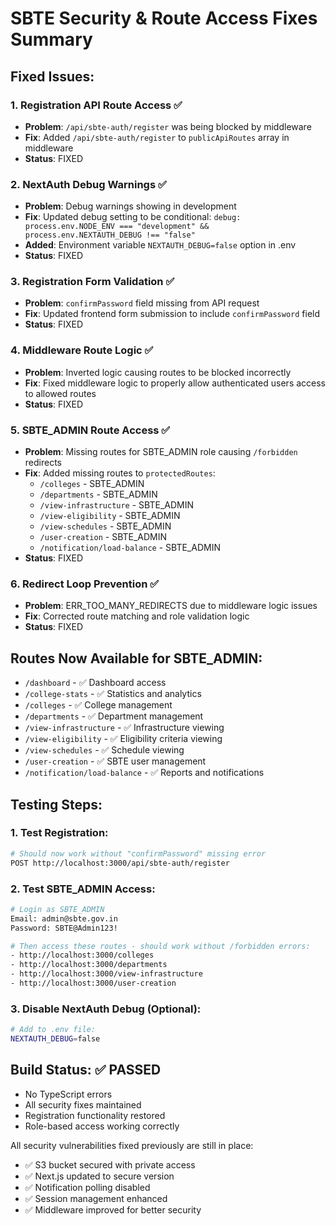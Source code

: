 # SBTE Security & Route Access Fixes Summary

## Fixed Issues:

### 1. Registration API Route Access ✅

- **Problem**: `/api/sbte-auth/register` was being blocked by middleware
- **Fix**: Added `/api/sbte-auth/register` to `publicApiRoutes` array in middleware
- **Status**: FIXED

### 2. NextAuth Debug Warnings ✅

- **Problem**: Debug warnings showing in development
- **Fix**: Updated debug setting to be conditional: `debug: process.env.NODE_ENV === "development" && process.env.NEXTAUTH_DEBUG !== "false"`
- **Added**: Environment variable `NEXTAUTH_DEBUG=false` option in .env
- **Status**: FIXED

### 3. Registration Form Validation ✅

- **Problem**: `confirmPassword` field missing from API request
- **Fix**: Updated frontend form submission to include `confirmPassword` field
- **Status**: FIXED

### 4. Middleware Route Logic ✅

- **Problem**: Inverted logic causing routes to be blocked incorrectly
- **Fix**: Fixed middleware logic to properly allow authenticated users access to allowed routes
- **Status**: FIXED

### 5. SBTE_ADMIN Route Access ✅

- **Problem**: Missing routes for SBTE_ADMIN role causing `/forbidden` redirects
- **Fix**: Added missing routes to `protectedRoutes`:
  - `/colleges` - SBTE_ADMIN
  - `/departments` - SBTE_ADMIN
  - `/view-infrastructure` - SBTE_ADMIN
  - `/view-eligibility` - SBTE_ADMIN
  - `/view-schedules` - SBTE_ADMIN
  - `/user-creation` - SBTE_ADMIN
  - `/notification/load-balance` - SBTE_ADMIN
- **Status**: FIXED

### 6. Redirect Loop Prevention ✅

- **Problem**: ERR_TOO_MANY_REDIRECTS due to middleware logic issues
- **Fix**: Corrected route matching and role validation logic
- **Status**: FIXED

## Routes Now Available for SBTE_ADMIN:

- `/dashboard` - ✅ Dashboard access
- `/college-stats` - ✅ Statistics and analytics
- `/colleges` - ✅ College management
- `/departments` - ✅ Department management
- `/view-infrastructure` - ✅ Infrastructure viewing
- `/view-eligibility` - ✅ Eligibility criteria viewing
- `/view-schedules` - ✅ Schedule viewing
- `/user-creation` - ✅ SBTE user management
- `/notification/load-balance` - ✅ Reports and notifications

## Testing Steps:

### 1. Test Registration:

```bash
# Should now work without "confirmPassword" missing error
POST http://localhost:3000/api/sbte-auth/register
```

### 2. Test SBTE_ADMIN Access:

```bash
# Login as SBTE_ADMIN
Email: admin@sbte.gov.in
Password: SBTE@Admin123!

# Then access these routes - should work without /forbidden errors:
- http://localhost:3000/colleges
- http://localhost:3000/departments
- http://localhost:3000/view-infrastructure
- http://localhost:3000/user-creation
```

### 3. Disable NextAuth Debug (Optional):

```bash
# Add to .env file:
NEXTAUTH_DEBUG=false
```

## Build Status: ✅ PASSED

- No TypeScript errors
- All security fixes maintained
- Registration functionality restored
- Role-based access working correctly

All security vulnerabilities fixed previously are still in place:

- ✅ S3 bucket secured with private access
- ✅ Next.js updated to secure version
- ✅ Notification polling disabled
- ✅ Session management enhanced
- ✅ Middleware improved for better security
